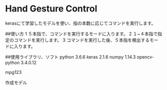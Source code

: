 # Hand Gesture Control

kerasにて学習したモデルを使い、指の本数に応じてコマンドを実行します。

##使い方
1 ５本指で、コマンドを実行するモードに入ります。
2 １~４本指で指定のコマンドを実行します。
3 コマンドを実行した後、５本指を検出するモードに入ります。

##使用ライブラリ、ソフト
python 3.6.6
keras 2.1.6
numpy 1.14.3
opencv-python 3.4.0.12

mpg123

作成モデル　
